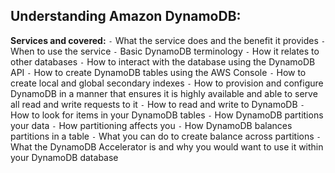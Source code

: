 ## Understanding Amazon DynamoDB:
**Services and covered:**
`-` What the service does and the benefit it provides
`-` When to use the service 
`-` Basic DynamoDB terminology 
`-` How it relates to other databases
`-` How to interact with the database using the DynamoDB API
`-` How to create DynamoDB tables using the AWS Console
`-` How to create local and global secondary indexes 
`-` How to provision and configure DynamoDB in a manner that ensures it is highly available and able to serve all read and write requests to it
`-` How to read and write to DynamoDB
`-` How to look for items in your DynamoDB tables
`-` How DynamoDB partitions your data 
`-` How partitioning affects you 
`-` How DynamoDB balances partitions in a table
`-` What you can do to create balance across partitions
`-` What the DynamoDB Accelerator is and why you would want to use it within your DynamoDB database

